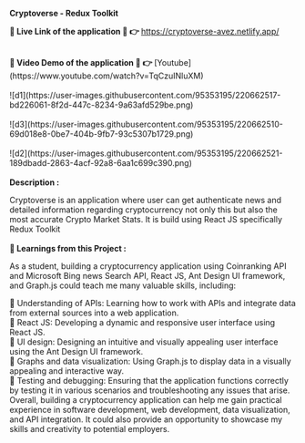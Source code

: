 <b style="font-weight:bolder,font-size:2rem" >Cryptoverse - Redux Toolkit</b>

<b style="font-weight:bold" > 🔴 Live Link of the application 🔴 👉 </b>https://cryptoverse-avez.netlify.app/

</br>
<b style="font-weight:bold" > 🔴 Video Demo of the application 🔴 👉 </b>[Youtube](https://www.youtube.com/watch?v=TqCzuINluXM)
</br>
</br>
![d1](https://user-images.githubusercontent.com/95353195/220662517-bd226061-8f2d-447c-8234-9a63afd529be.png)
</br>
</br>
![d3](https://user-images.githubusercontent.com/95353195/220662510-69d018e8-0be7-404b-9fb7-93c5307b1729.png)

</br>
</br>
![d2](https://user-images.githubusercontent.com/95353195/220662521-189dbadd-2863-4acf-92a8-6aa1c699c390.png)
</br>
</br>
<b style="font-weight:bolder,font-size:2rem" > Description   :</b>

Cryptoverse is an application where user can get authenticate news and detailed information regarding cryptocurrency not only this but also the most accurate Crypto Market Stats. It is build using React JS specifically Redux Toolkit
</br>
</br>
<b style="font-weight:bolder,font-size:2rem" >🔴 Learnings from this Project : </b>

As a student, building a cryptocurrency application using Coinranking API and Microsoft Bing news Search API, React JS, Ant Design UI framework, and Graph.js could teach me many valuable skills, including:

🎯 Understanding of APIs: Learning how to work with APIs and integrate data from external sources into a web application.
</br>
🎯 React JS: Developing a dynamic and responsive user interface using React JS.
</br>
🎯 UI design: Designing an intuitive and visually appealing user interface using the Ant Design UI framework.
</br>
🎯 Graphs and data visualization: Using Graph.js to display data in a visually appealing and interactive way.
</br>
🎯 Testing and debugging: Ensuring that the application functions correctly by testing it in various scenarios and troubleshooting any issues that arise.
</br>
Overall, building a cryptocurrency application can help me gain practical experience in software development, web development, data visualization, and API integration. It could also provide an opportunity to showcase my skills and creativity to potential employers.
